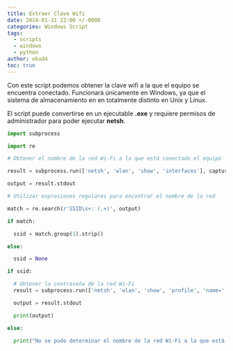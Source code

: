 ```yaml
---
title: Extraer Clave Wifi
date: 2024-01-31 22:00 +/-0000
categories: Windows Script
tags:
  - scripts
  - windows
  - python
author: okud4
toc: true
---
```


Con este script podemos obtener la clave wifi a la que el equipo se encuentra conectado. Funcionará únicamente en Windows, ya que el sistema de almacenamiento en en totalmente distinto en Unix y Linux.

El script puede convertirse en un ejecutable **.exe** y requiere permisos de administrador para poder ejecutar **netsh**.

````python
import subprocess

import re

# Obtener el nombre de la red Wi-Fi a la que está conectado el equipo

result = subprocess.run(['netsh', 'wlan', 'show', 'interfaces'], capture_output=True, text=True)

output = result.stdout

# Utilizar expresiones regulares para encontrar el nombre de la red

match = re.search(r'SSID\s+: (.+)', output)

if match:

  ssid = match.group(1).strip()

else:

  ssid = None

if ssid:

  # Obtener la contraseña de la red Wi-Fi
  result = subprocess.run(['netsh', 'wlan', 'show', 'profile', 'name=' + ssid, 'key=clear'], capture_output=True, text=True)

  output = result.stdout

  print(output)

else:

  print("No se pudo determinar el nombre de la red Wi-Fi a la que está conectado el equipo.")

`````

